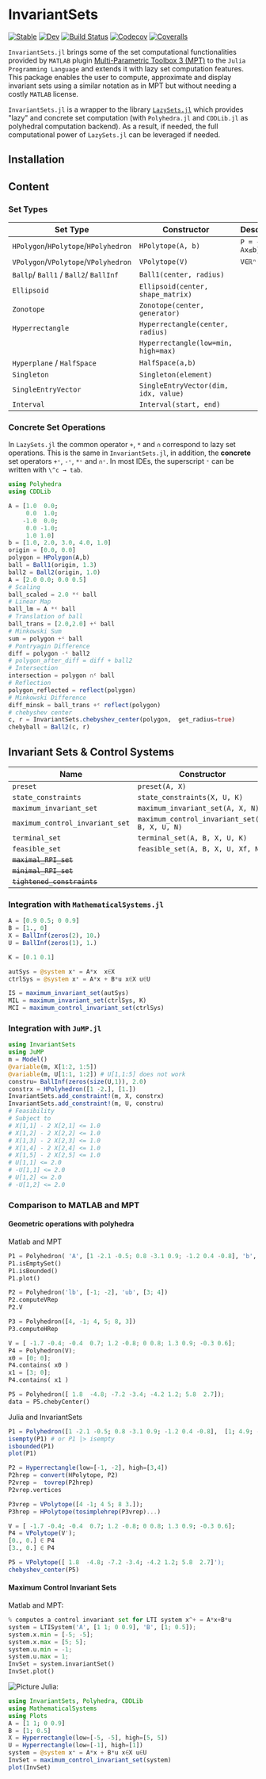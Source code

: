# InvariantSets

[![Stable](https://img.shields.io/badge/docs-stable-blue.svg)](https://ueliwechsler.github.io/InvariantSets.jl/stable)
[![Dev](https://img.shields.io/badge/docs-dev-blue.svg)](https://ueliwechsler.github.io/InvariantSets.jl/dev)
[![Build Status](https://travis-ci.com/ueliwechsler/InvariantSets.jl.svg?branch=master)](https://travis-ci.com/ueliwechsler/InvariantSets.jl)
[![Codecov](https://codecov.io/gh/ueliwechsler/InvariantSets.jl/branch/master/graph/badge.svg)](https://codecov.io/gh/ueliwechsler/InvariantSets.jl)
[![Coveralls](https://coveralls.io/repos/github/ueliwechsler/InvariantSets.jl/badge.svg?branch=master)](https://coveralls.io/github/ueliwechsler/InvariantSets.jl?branch=master)

`InvariantSets.jl` brings some of the set computational functionalities provided by `MATLAB` plugin  [Multi-Parametric Toolbox 3 (MPT)](https://www.mpt3.org/) to the `Julia Programming Language` and extends it with lazy set computation features. This package enables the user to compute, approximate and display invariant sets using a similar notation as in MPT but without needing a costly `MATLAB` license.

`InvariantSets.jl` is a wrapper to the library [`LazySets.jl`](https://github.com/JuliaReach/LazySets.jl) which provides "lazy" and concrete set computation (with `Polyhedra.jl` and `CDDLib.jl` as polyhedral computation backend).
As a result, if needed, the full computational power of `LazySets.jl` can be leveraged if needed.

## Installation


## Content

### Set Types
Set Type | Constructor | Description
---- | ----| -----
`HPolygon`/`HPolytope`/`HPolyhedron` | `HPolytope(A, b)` | `P = {x∈ℝⁿ: Ax≤b}`  
`VPolygon`/`VPolytope`/`VPolyhedron` | `VPolytope(V)` | `V∈ℝⁿˣᵐ`
`Ballp`/ `Ball1` / `Ball2`/ `BallInf` | `Ball1(center, radius)` |
`Ellipsoid` | `Ellipsoid(center, shape_matrix)` |
`Zonotope` | `Zonotope(center, generator)`
`Hyperrectangle` | `Hyperrectangle(center, radius)` | 
` `  | `Hyperrectangle(low=min, high=max)` |
`Hyperplane` / `HalfSpace` | `HalfSpace(a,b)` |
`Singleton` | `Singleton(element)` |
`SingleEntryVector` | `SingleEntryVector(dim, idx, value)` |
`Interval` | `Interval(start, end)` |


### Concrete Set Operations

In `LazySets.jl` the common operator `+`, `*` and `∩` correspond to lazy set operations.
This is the same in `InvariantSets.jl`, in addition, the **concrete** set operators
`+ᶜ`, `-ᶜ`, `*ᶜ` and `∩ᶜ`. In most IDEs, the superscript `ᶜ` can be written with `\^c → tab`.
```julia
using Polyhedra
using CDDLib

A = [1.0  0.0;
     0.0  1.0;
    -1.0  0.0;
     0.0 -1.0;
     1.0 1.0]
b = [1.0, 2.0, 3.0, 4.0, 1.0]
origin = [0.0, 0.0]
polygon = HPolygon(A,b)
ball = Ball1(origin, 1.3)
ball2 = Ball2(origin, 1.0)
A = [2.0 0.0; 0.0 0.5]
# Scaling
ball_scaled = 2.0 *ᶜ ball
# Linear Map
ball_lm = A *ᶜ ball
# Translation of ball
ball_trans = [2.0,2.0] +ᶜ ball
# Minkowski Sum
sum = polygon +ᶜ ball
# Pontryagin Difference
diff = polygon -ᶜ ball2
# polygon_after_diff = diff + ball2
# Intersection
intersection = polygon ∩ᶜ ball
# Reflection
polygon_reflected = reflect(polygon)
# Minkowski Difference
diff_minsk = ball_trans +ᶜ reflect(polygon)
# chebyshev center
c, r = InvariantSets.chebyshev_center(polygon,  get_radius=true)
chebyball = Ball2(c, r)
```

## Invariant Sets & Control Systems
Name  | Constructor | Description
 ----| ---- | ----
`preset` | `preset(A, X)` |
`state_constraints` | `state_constraints(X, U, K)` |
`maximum_invariant_set` | `maximum_invariant_set(A, X, N)` |
`maximum_control_invariant_set` | `maximum_control_invariant_set(A, B, X, U, N)` |
`terminal_set` | `terminal_set(A, B, X, U, K)` |
`feasible_set` | `feasible_set(A, B, X, U, Xf, N)` |
~~`maximal_RPI_set`~~ | ` ` |
~~`minimal_RPI_set`~~ | ` ` |
~~`tightened_constraints`~~ | ` ` |

### Integration with `MathematicalSystems.jl`
```julia
A = [0.9 0.5; 0 0.9]
B = [1., 0]
X = BallInf(zeros(2), 10.)
U = BallInf(zeros(1), 1.)

K = [0.1 0.1]

autSys = @system x⁺ = A*x  x∈X
ctrlSys = @system x⁺ = A*x + B*u x∈X u∈U

IS = maximum_invariant_set(autSys)
MIL = maximum_invariant_set(ctrlSys, K)
MCI = maximum_control_invariant_set(ctrlSys)
```

### Integration with `JuMP.jl`
```julia
using InvariantSets
using JuMP
m = Model()
@variable(m, X[1:2, 1:5])
@variable(m, U[1:1, 1:2]) # U[1,1:5] does not work
constru= BallInf(zeros(size(U,1)), 2.0)
constrx = HPolyhedron([1 -2.], [1.])
InvariantSets.add_constraint!(m, X, constrx)
InvariantSets.add_constraint!(m, U, constru)
# Feasibility
# Subject to
# X[1,1] - 2 X[2,1] <= 1.0
# X[1,2] - 2 X[2,2] <= 1.0
# X[1,3] - 2 X[2,3] <= 1.0
# X[1,4] - 2 X[2,4] <= 1.0
# X[1,5] - 2 X[2,5] <= 1.0
# U[1,1] <= 2.0
# -U[1,1] <= 2.0
# U[1,2] <= 2.0
# -U[1,2] <= 2.0
```

### Comparison to MATLAB and MPT

#### Geometric operations with polyhedra
Matlab and MPT
```python
P1 = Polyhedron( 'A', [1 -2.1 -0.5; 0.8 -3.1 0.9; -1.2 0.4 -0.8], 'b', [1; 4.9; -1.8])
P1.isEmptySet()
P1.isBounded()
P1.plot()

P2 = Polyhedron('lb', [-1; -2], 'ub', [3; 4])
P2.computeVRep
P2.V

P3 = Polyhedron([4, -1; 4, 5; 8, 3])
P3.computeHRep

V = [ -1.7 -0.4; -0.4  0.7; 1.2 -0.8; 0 0.8; 1.3 0.9; -0.3 0.6];
P4 = Polyhedron(V);
x0 = [0; 0];
P4.contains( x0 )
x1 = [3; 0];
P4.contains( x1 )

P5 = Polyhedron([ 1.8  -4.8; -7.2 -3.4; -4.2 1.2; 5.8  2.7]);
data = P5.chebyCenter()
```
Julia and InvariantSets
```julia
P1 = Polyhedron([1 -2.1 -0.5; 0.8 -3.1 0.9; -1.2 0.4 -0.8],  [1; 4.9; -1.8])
isempty(P1) # or P1 |> isempty
isbounded(P1)
plot(P1)

P2 = Hyperrectangle(low=[-1, -2], high=[3,4])
P2hrep = convert(HPolytope, P2)
P2vrep =  tovrep(P2hrep)
P2vrep.vertices

P3vrep = VPolytope([4 -1; 4 5; 8 3.]);
P3hrep = HPolytope(tosimplehrep(P3vrep)...)

V = [ -1.7 -0.4; -0.4  0.7; 1.2 -0.8; 0 0.8; 1.3 0.9; -0.3 0.6];
P4 = VPolytope(V');
[0., 0.] ∈ P4
[3., 0.] ∈ P4

P5 = VPolytope([ 1.8  -4.8; -7.2 -3.4; -4.2 1.2; 5.8  2.7]');
chebyshev_center(P5)
```


#### Maximum Control Invariant Sets
Matlab and MPT:
``` python
% computes a control invariant set for LTI system x^+ = A*x+B*u
system = LTISystem('A', [1 1; 0 0.9], 'B', [1; 0.5]);
system.x.min = [-5; -5];
system.x.max = [5; 5];
system.u.min = -1;
system.u.max = 1;
InvSet = system.invariantSet()
InvSet.plot()
```
![Picture](C:\Users\ueliwech\.julia\dev\InvariantSets\docs\imgs\matlab_invariant_set.png)
Julia:
```julia
using InvariantSets, Polyhedra, CDDLib
using MathematicalSystems
using Plots
A = [1 1; 0 0.9]
B = [1; 0.5]
X = Hyperrectangle(low=[-5, -5], high=[5, 5])
U = Hyperrectangle(low=[-1], high=[1])
system = @system x⁺ = A*x + B*u x∈X u∈U
InvSet = maximum_control_invariant_set(system)
plot(InvSet)
```
